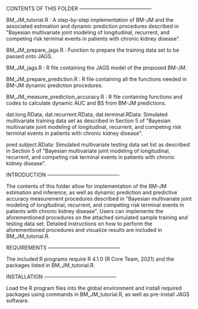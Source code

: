 CONTENTS OF THIS FOLDER ——————————————

BM_JM_tutorial.R : A step-by-step implementation of BM-JM and the associated estimation and dynamic prediction procedures described in "Bayesian multivariate joint modeling of longitudinal, recurrent, and competing risk terminal events in patients with chronic kidney disease".

BM_JM_prepare_jags.R : Function to prepare the training data set to be passed onto JAGS.

BM_JM_jags.R : R file containing the JAGS model of the proposed BM-JM.

BM_JM_prepare_prediction.R : R file containing all the functions needed in BM-JM dynamic prediction procedures.

BM_JM_measure_prediction_accuracy.R : R file containing functions and codes to calculate dynamic AUC and BS from BM-JM predictions.

dat.long.RData, dat.recurrent.RData, dat.terminal.RData: Simulated multivariate training data set as described in Section 5 of "Bayesian multivariate joint modeling of longitudinal, recurrent, and competing risk terminal events in patients with chronic kidney disease".

pred.subject.RData: Simulated multivariate testing data set list as described in Section 5 of "Bayesian multivariate joint modeling of longitudinal, recurrent, and competing risk terminal events in patients with chronic kidney disease".

INTRODUCTION ——————————————

The contents of this folder allow for implementation of the BM-JM estimation and inference, as well as dynamic prediction and predictive accuracy measurement procedures described in "Bayesian multivariate joint modeling of longitudinal, recurrent, and competing risk terminal events in patients with chronic kidney disease". Users can implemente the aforementioned procedures on the attached simulated sample training and testing data set. Detailed instructions on how to perform the aforementioned procedures and visualize results are included in BM_JM_tutorial.R.

REQUIREMENTS ——————————————

The included R programs require R 4.1.0 (R Core Team, 2021) and the packages listed in BM_JM_tutorial.R.

INSTALLATION ——————————————

Load the R program files into the global environment and install required packages using commands in BM_JM_tutorial.R, as well as pre-install JAGS software.
